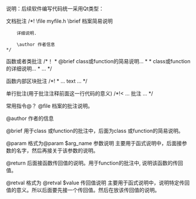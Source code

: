 说明：后续软件编写代码统一采用Qt类型：

文档批注
    /*! \file myfile.h
        \brief 档案简易说明
    
        详细说明.
        
        \author 作者信息
    */


函数或者类批注
    /*！
     * @brief class或function的简易说明...
     *
     * class或function的详细说明...
     * ...
     */
	 
	 
	 
函数内部区块批注
	/*!
	 * ... text ...
	 */
	 
单行批注(用于批注注释前面这一行代码的意义)
	/*!< ... 批注 ... */
	
常用指令@？
@file    档案的批注说明。

@author  作者的信息

@brief	 用于class 或function的批注中，后面为class 或function的简易说明。

@param   格式为@param $arg_name 参数说明   主要用于函式说明中，后面接参数的名字，然后再接关于该参数的说明。

@return  后面接函数传回值的说明。用于function的批注中, 说明该函数的传回值。

@retval  格式为 @retval $value 传回值说明   主要用于函式说明中，说明特定传回值的意义。所以后面要先接一个传回值。然后在放该传回值的说明。

